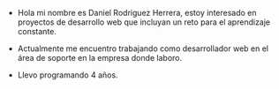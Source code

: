 - Hola mi nombre es Daniel Rodriguez Herrera,
estoy interesado en proyectos de desarrollo web
que incluyan un reto para el aprendizaje constante. 

- Actualmente me encuentro trabajando como desarrollador web
en el área de soporte en la empresa donde laboro. 

- Llevo programando 4 años. 
